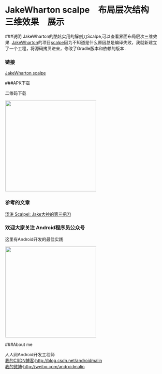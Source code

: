 # JakeWharton scalpe　布局层次结构　三维效果　展示

###说明
JakeWharton的酷炫实用的解剖刀Scalpe,可以查看界面布局层次三维效果.
[JakeWharton](https://github.com/JakeWharton/)的项目[scalpe](https://github.com/JakeWharton/scalpel)因为不知道是什么原因总是编译失败，我就新建立了一个工程，将源码拷贝进来，修改了Gradle版本和依赖的版本 .<br/>



### 链接
[JakeWharton scalpe](https://github.com/JakeWharton/scalpel)

###APK下载

二维码下载
<div><img src='https://github.com/androidmalin/JakeWharton-Scalpel-Sample/blob/master/qrcode/download_qr_code.png' width="300px" style='border: #f1f1f1 solid 1px'/></div>


### 参考的文章
[汤涛 Scalpel: Jake大神的第三把刀](http://mp.weixin.qq.com/s?__biz=MzA4MjU5NTY0NA==&mid=400871360&idx=1&sn=ed438babc92bcca912f0f097f46fcf70&scene=1&srcid=1201fX7dBmzWopPQwaue5OKg&from=groupmessage&isappinstalled=0#wechat_redirect)

### 欢迎大家关注 Android程序员公众号
这里有Android开发的最佳实践

<div><img src='https://github.com/androidmalin/JakeWharton-Scalpel-Sample/blob/master/qrcode/weixin_android.jpg' width="300px" style='border: #f1f1f1 solid 1px'/></div>



###About me

人人网Android开发工程师<br/>
[我的CSDN博客](http://blog.csdn.net/androidmalin):http://blog.csdn.net/androidmalin<br/>
[我的微博](http://weibo.com/androidmalin):http://weibo.com/androidmalin<br/>
